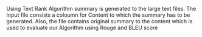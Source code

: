 Using Text Rank Algorithm summary is generated to the large text files.
The Input file consists a coloumn for Content to which the summary has to be generated. Also, the file contains original summary to the content which is used to evaluate our Algorithm using Rouge and BLEU score
